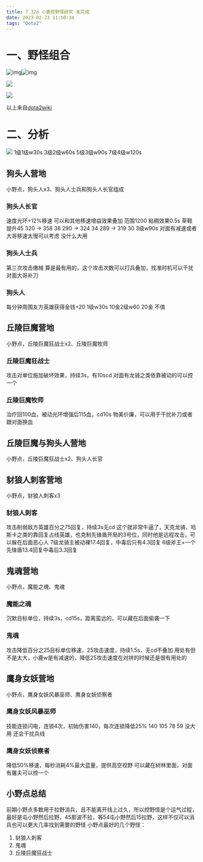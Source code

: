 ```yaml
---
title: 7.32d 小鹿控野怪研究 未完成
date: 2023-02-23 11:50:34
tags: "Dota2"
---
```

# 一、野怪组合

![img](https://cdn.jsdelivr.net/gh/MoXuanSun/pic_bed/2023/202302130022402.png)![img](https://cdn.jsdelivr.net/gh/MoXuanSun/pic_bed/2023/202302130027186.png)

![](https://cdn.jsdelivr.net/gh/MoXuanSun/pic_bed/2023/202302130028275.png)

![](https://cdn.jsdelivr.net/gh/MoXuanSun/pic_bed/2023/202302130028082.png)

以上来自[dota2wiki](https://dota2.fandom.com/zh/wiki/%E4%B8%AD%E7%AB%8B%E7%94%9F%E7%89%A9)
# 二、分析
![](https://cdn.jsdelivr.net/gh/MoXuanSun/pic_bed/2023/202302130053062.png)
1级1级w30s 3级2级w60s 5级3级w90s 7级4级w120s
## 狗头人营地
小野点，狗头人x3、狗头人士兵和狗头人长官组成
### 狗头人长官
速度光环+12%移速
可以和其他移速增益效果叠加 范围1200 粘稠效果0.5s
草鞋提升45
320 -> 358 38
290 -> 324 34
289 -> 319 30
3级w90s 对面有减速或者大哥移速太慢可以考虑 没什么大用
### 狗头人士兵
第三次攻击缴械
算是最有用的，这个攻击次数可以打兵叠加，找准时机可以干扰对面大哥补刀
### 狗头人
每分钟周围友方英雄获得金钱+20
1级w30s 10金2级w60 20金 不值
## 丘陵巨魔营地
小野点，丘陵巨魔狂战士x2、丘陵巨魔牧师
### 丘陵巨魔狂战士
攻击对单位施加破坏效果，持续3s，有10scd
对面有龙骑之类依靠被动的可以控一个
### 丘陵巨魔牧师
治疗回100血，被动光环增强后115血，cd10s
物美价廉，可以用于干扰补刀或者跟对面换血
## 丘陵巨魔与狗头人营地
小野点，丘陵巨魔狂战士x2、狗头人长官
## 豺狼人刺客营地
小野点，豺狼人刺客x3
### 豺狼人刺客
攻击削弱敌方英雄百分之75回复，持续3s无cd
这个就非常牛逼了，天克龙骑、哈斯卡之类的靠回复占线英雄，也克制先锋盾开局的3号位，同时他是远程攻击，可以躲在后面恶心人
7级龙骑主被动裸17.4回复，中毒后只有4.3回复
6级斧王+一个先锋盾13.4回复中毒后3.3回复
## 鬼魂营地
小野点，魔能之魂、鬼魂
### 魔能之魂
沉默目标单位，持续3s，cd15s，距离蛮远的，可以藏在后面偷袭一下
### 鬼魂
攻击降低百分之25目标单位移速，25攻击速度，持续1.5s，无cd不叠加
用处有但不是太大，小鹿w是有减速的，降低25攻击速度在对拼的时候还是很有用处的
## 鹰身女妖营地
小野点，鹰身女妖风暴巫师、鹰身女妖侦察者
### 鹰身女妖风暴巫师
技能连锁闪电，连锁4次，初始伤害140，每次连锁降低25%
140 105 78 59
没大用 还会干扰兵线
### 鹰身女妖侦察者
降低50%移速，每秒消耗4%最大蓝量，提供高空视野
可以藏在树林里面，对面有屠夫可以控一个
## 小野点总结
前期小野点多数用于拉野消兵，且不能离开线上过久，所以控野怪是个运气过程，最好是屯小野然后拉野，45那波不拉，等54屯小野然后15拉野，这样不仅可以消兵也可以更大几率找到需要的野怪
小野点最好的几个野怪：
1. 豺狼人刺客
2. 鬼魂
3. 丘陵巨魔狂战士
## 